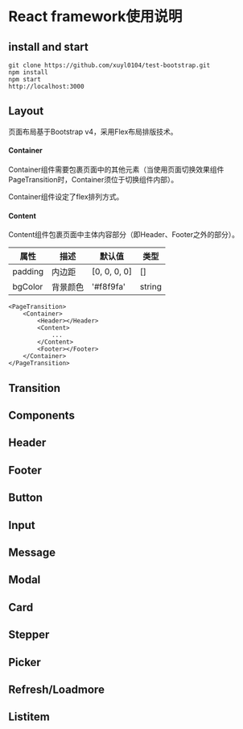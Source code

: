 # React framework使用说明

## install and start

```
git clone https://github.com/xuyl0104/test-bootstrap.git
npm install
npm start
http://localhost:3000
```

## Layout

页面布局基于Bootstrap v4，采用Flex布局排版技术。

#### Container

Container组件需要包裹页面中的其他元素（当使用页面切换效果组件PageTransition时，Container须位于切换组件内部）。

Container组件设定了flex排列方式。

#### Content

Content组件包裹页面中主体内容部分（即Header、Footer之外的部分）。

| 属性      | 描述   | 默认值          | 类型     |
| ------- | ---- | ------------ | ------ |
| padding | 内边距  | [0, 0, 0, 0] | []     |
| bgColor | 背景颜色 | '#f8f9fa'    | string |



```
<PageTransition>
	<Container>
		<Header></Header>
		<Content>
			...
		</Content>
		<Footer></Footer>
	</Container>
</PageTransition>
```



## Transition

## Components

## Header

## Footer

## Button

## Input

## Message

## Modal

## Card

## Stepper

## Picker

## Refresh/Loadmore

## Listitem